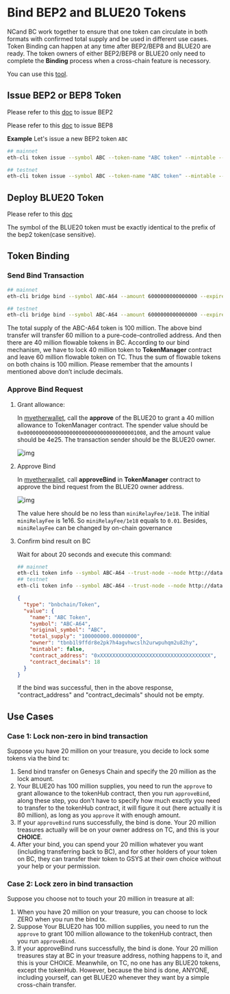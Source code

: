 # Bind BEP2 and BLUE20 Tokens

NCand BC work together to ensure that one token can circulate in both formats with confirmed total supply and be used in different use cases. Token Binding can happen at any time after BEP2/BEP8 and BLUE20 are ready. The token owners of either BEP2/BEP8 or BLUE20 only need to complete the **Binding** process when a cross-chain feature is necessory.

You can use this [tool](https://github.com/githubusername/githubrepo/token-bind-tool).

## Issue BEP2 or BEP8 Token

Please refer to this [doc](../../../tokens.md) to issue BEP2

Please refer to this [doc](../../../wallets/tutorial/bep8.md) to issue BEP8


**Example**
Let's issue a new BEP2 token `ABC`
```bash
## mainnet
eth-cli token issue --symbol ABC --token-name "ABC token" --mintable --total-supply 10000000000000000 --from owner --chain-id GSYS-Chain-Tigris --node http://dataseed4.org:80

## testnet
eth-cli token issue --symbol ABC --token-name "ABC token" --mintable --total-supply 10000000000000000 --from owner --chain-id GSYS-Chain-Ganges --node http://data-seed-pre-0-s3.genesys.network:80
```

## Deploy BLUE20 Token
Please refer to this [doc](../issue-BLUE20.md)

The symbol of the BLUE20 token must be exactly identical to the prefix of the bep2 token(case sensitive).

## Token Binding
### Send Bind Transaction
```bash
## mainnet
eth-cli bridge bind --symbol ABC-A64 --amount 6000000000000000 --expire-time 1597545851 --contract-decimals 18 --from owner --chain-id GSYS-Chain-Tigris --contract-address 0xee3de9d0640ab4342bf83fe2897201543924a324 --node http://dataseed4.genesys.network:80

## testnet
eth-cli bridge bind --symbol ABC-A64 --amount 6000000000000000 --expire-time 1597545851 --contract-decimals 18 --from owner --chain-id GSYS-Chain-Ganges --contract-address 0xee3de9d0640ab4342bf83fe2897201543924a324 --node http://data-seed-pre-0-s3.genesys.network:80
```
The total supply of the ABC-A64 token is 100 million. The above bind transfer will transfer 60 million to a pure-code-controlled address. And then there are 40 million flowable tokens in BC. According to our bind mechanism, we have to lock 40 million token to **TokenManager** contract and leave 60 million flowable token on TC. Thus the sum of flowable tokens on both chains is 100 million. Please remember that the amounts I mentioned above don’t include decimals.
### Approve Bind Request
1. Grant allowance:

    In [myetherwallet](../../wallet/myetherwallet.md), call the **approve** of the BLUE20 to grant a 40 million allowance to TokenManager contract. The spender value should be `0x0000000000000000000000000000000000001008`, and the amount value should be 4e25. The transaction sender should be the BLUE20 owner.

    ![img](https://lh6.googleusercontent.com/p-HctNRPwXg0VD1yfE3j4OJ3BrMHPZpiGGCtp7XUJX34z_LT53nvZqgTzY58Ab1EsybJipwjsnwL2uJ-CPH8gntDpcw7LW7aFPK1_KRxxnNq-xErwGpaPTlg5UbfKoVNjd4YT0xU)

2. Approve Bind

    In [myetherwallet](../../wallet/myetherwallet.md), call **approveBind** in **TokenManager** contract to approve the bind request from the BLUE20 owner address.

    ![img](https://lh6.googleusercontent.com/nFIbDxpA8bTVYH0Rt4UD-SYYz62TmYKjOsgK1CXxFRHHJlz6gOyXnq5p3GesM_zrQES4ixmojvN_Srk4CIf1MPxBXbia-K2DNiL23Hao1HiUgdNe4S2BmPe6yn5XJz7ajlwVVCti)

    The value here should be no less than `miniRelayFee/1e18`. The initial `miniRelayFee` is 1e16. So `miniRelayFee/1e18` equals to `0.01`. Besides, `miniRelayFee` can be changed by on-chain governance

3. Confirm bind result on BC

    Wait for about 20 seconds and execute this command:
    ```bash
    ## mainnet
    eth-cli token info --symbol ABC-A64 --trust-node --node http://dataseed4.genesys.network:80
    ## testnet
    eth-cli token info --symbol ABC-A64 --trust-node --node http://data-seed-pre-0-s3.genesys.network:80
    ```

    ```json
    {
      "type": "bnbchain/Token",
      "value": {
        "name": "ABC Token",
        "symbol": "ABC-A64",
        "original_symbol": "ABC",
        "total_supply": "100000000.00000000",
        "owner": "tbnb1l9ffdr8e2pk7h4agvhwcslh2urwpuhqm2u82hy",
        "mintable": false,
        "contract_address": "0xXXXXXXXXXXXXXXXXXXXXXXXXXXXXXXXXXXXX",
        "contract_decimals": 18
      }
    }
    ```
    If the bind was successful, then in the above response, "contract_address" and "contract_decimals" should not be empty.




## Use Cases

### Case 1: Lock non-zero in bind transaction

Suppose you have 20 million on your treasure, you decide to lock some tokens via the bind tx:
1. Send bind transfer on Genesys Chain and specify the 20 million as the lock amount.
2. Your BLUE20 has 100 million supplies, you need to run the `approve` to grant allowance to the tokenHub contract, then you run `approveBind`, along these step, you don't have to specify how much exactly you need to transfer to the tokenHub contract, it will figure it out (here actually it is 80 million), as long as you `approve` it with enough amount.
3. If your `approveBind` runs successfully, the bind is done. Your 20 million treasures actually will be on your owner address on TC, and this is your **CHOICE**.
4. After your bind, you can spend your 20 million whatever you want (including transferring back to BC), and for other holders of your token on BC, they can transfer their token to GSYS at their own choice without your help or your permission.

### Case 2: Lock zero in bind transaction

Suppose you choose not to touch your 20 million in treasure at all:
1. When you have 20 million on your treasure, you can choose to lock ZERO when you run the bind tx.
2. Suppose Your BLUE20 has 100 million supplies, you need to run the `approve` to grant 100 million allowance to the tokenHub contract, then you run `approveBind`.
3. If your approveBind runs successfully, the bind is done. Your 20 million treasures stay at BC in your treasure address, nothing happens to it, and this is your CHOICE. Meanwhile, on TC, no one has any BLUE20 tokens, except the tokenHub. However, because the bind is done, ANYONE, including yourself, can get BLUE20 whenever they want by a simple cross-chain transfer.
